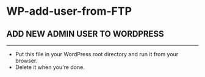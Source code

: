# WP-add-user-from-FTP


## ADD NEW ADMIN USER TO WORDPRESS
----------------------------------
- Put this file in your WordPress root directory and run it from your browser.
- Delete it when you're done.
